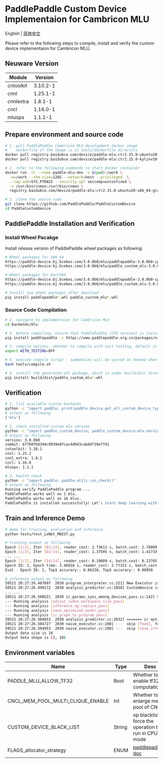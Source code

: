# PaddlePaddle Custom Device Implementaion for Cambricon MLU

English | [简体中文](./README_cn.md)

Please refer to the following steps to compile, install and verify the custom device implementaion for Cambricon MLU.

## Neuware Version

| Module    | Version  |
| --------- | -------- |
| cntoolkit | 3.10.2-1  |
| cnnl      | 1.25.1-1 |
| cnnlextra | 1.8.1-1  |
| cncl      | 1.16.0-1 |
| mluops    | 1.1.1-1 |

## Prepare environment and source code

```bash
# 1. pull PaddlePaddle Cambricon MLU development docker image
#    dockerfile of the image is in tools/dockerfile directory
docker pull registry.baidubce.com/device/paddle-mlu:ctr2.15.0-ubuntu20-x86_64-gcc84-py310
docker pull registry.baidubce.com/device/paddle-mlu:ctr2.15.0-kylinv10-aarch64-gcc82-py310

# 2. refer to the following commands to start docker container
docker run -it --name paddle-mlu-dev -v $(pwd):/work \
  -w=/work --shm-size=128G --network=host --privileged  \
  --cap-add=SYS_PTRACE --security-opt seccomp=unconfined \
  -v /usr/bin/cnmon:/usr/bin/cnmon \
  registry.baidubce.com/device/paddle-mlu:ctr2.15.0-ubuntu20-x86_64-gcc84-py310 /bin/bash

# 3. clone the source code
git clone https://github.com/PaddlePaddle/PaddleCustomDevice
cd PaddleCustomDevice
```

## PaddlePaddle Installation and Verification

### Install Wheel Pacakge

Install release version of PaddlePaddle wheel packages as following:

```bash
# Wheel packages for X86_64
https://paddle-device.bj.bcebos.com/3.0.0b0/mlu/paddlepaddle-3.0.0b0-cp310-cp310-linux_x86_64.whl
https://paddle-device.bj.bcebos.com/3.0.0b0/mlu/paddle_custom_mlu-3.0.0b0-cp310-cp310-linux_x86_64.whl

# Wheel packages for Aarch64
https://paddle-device.bj.bcebos.com/3.0.0b0/mlu/paddlepaddle-3.0.0b0-cp310-cp310-linux_aarch64.whl
https://paddle-device.bj.bcebos.com/3.0.0b0/mlu/paddle_custom_mlu-3.0.0b0-cp310-cp310-linux_aarch64.whl

# Install two wheel packages after download
pip install paddlepaddle*.whl paddle_custom_mlu*.whl
```

### Source Code Compilation

```bash
# 1. navigate to implementaion for Cambricon MLU
cd backends/mlu

# 2. before compiling, ensure that PaddlePaddle (CPU version) is installed, you can run the following command
pip install paddlepaddle -i https://www.paddlepaddle.org.cn/packages/nightly/cpu/

# 3. compile options, whether to compile with unit testing, default is ON
export WITH_TESTING=OFF

# 4. execute compile script - submodules will be synced on demand when compile
bash tools/compile.sh

# 5. install the generated whl package, which is under build/dist directory
pip install build/dist/paddle_custom_mlu*.whl
```

## Verification

```bash
# 1. list available custom backends
python -c "import paddle; print(paddle.device.get_all_custom_device_type())"
# output as following
['mlu']

# 2. check installed custom mlu version
python -c "import paddle_custom_device; paddle_custom_device.mlu.version()"
# output as following
version: 3.0.0b0
commit: 677b0fb8394c9939e0fcac4d943cabd4f39effd1
cntoolkit: 3.10.1
cnnl: 1.25.1
cnnl_extra: 1.8.1
cncl: 1.16.0
mluops: 1.1.1

# 3. health check
python -c "import paddle; paddle.utils.run_check()"
# output as following
Running verify PaddlePaddle program ...
PaddlePaddle works well on 1 mlu.
PaddlePaddle works well on 16 mlus.
PaddlePaddle is installed successfully! Let's start deep learning with PaddlePaddle now.
```

## Train and Inference Demo

```bash
# demo for training, evaluation and inference
python tests/test_LeNet_MNIST.py

# training output as following
Epoch [1/2], Iter [01/14], reader_cost: 2.73611 s, batch_cost: 2.78069 s, ips: 1473.01483 samples/s, eta: 0:01:17
Epoch [1/2], Iter [02/14], reader_cost: 1.37505 s, batch_cost: 1.41733 s, ips: 2889.94454 samples/s, eta: 0:00:38
... ...
Epoch [2/2], Iter [14/14], reader_cost: 0.19809 s, batch_cost: 0.23765 s, ips: 17235.35966 samples/s, eta: 0:00:00
Epoch ID: 2, Epoch time: 3.46918 s, reader_cost: 2.77321 s, batch_cost: 3.32711 s, avg ips: 16529.56425 samples/s
Eval - Epoch ID: 2, Top1 accurary:: 0.86230, Top5 accurary:: 0.98950

# inference output as following
I0521 20:27:26.487897  2030 program_interpreter.cc:221] New Executor is Running.
I0521 20:27:26.499172  2030 analysis_predictor.cc:1850] CustomDevice is enabled
... ...
I0521 20:27:26.500521  2030 ir_params_sync_among_devices_pass.cc:142] Sync params from CPU to mlu:0
--- Running analysis [adjust_cudnn_workspace_size_pass]
--- Running analysis [inference_op_replace_pass]
--- Running analysis [save_optimized_model_pass]
--- Running analysis [ir_graph_to_program_pass]
I0521 20:27:26.504653  2030 analysis_predictor.cc:2032] ======= ir optimization completed =======
I0521 20:27:26.504727  2030 naive_executor.cc:200] ---  skip [feed], feed -> inputs
I0521 20:27:26.504953  2030 naive_executor.cc:200] ---  skip [save_infer_model/scale_0.tmp_0], fetch -> fetch
Output data size is 10
Output data shape is (1, 10)
```

## Environment variables

| Name | Type | Desc | Default |
| ---- | ---- | ---- | ------- |
| PADDLE_MLU_ALLOW_TF32 | Bool | Whether to enable tf32 computation | True |
| CNCL_MEM_POOL_MULTI_CLIQUE_ENABLE | Int | Whether to enlarge mem-pool of CNCL | 1 |
| CUSTOM_DEVICE_BLACK_LIST | String | op blacklist, force the operation to run in CPU mode | "" |
| FLAGS_allocator_strategy | ENUM | [paddlepaddle-doc](https://www.paddlepaddle.org.cn/documentation/docs/zh/guides/flags/memory_cn.html#flags-allocator-strategy) | auto_growth |
